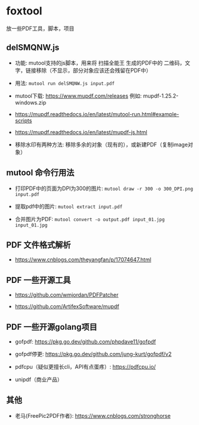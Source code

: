 # foxtool
放一些PDF工具，脚本，项目

## delSMQNW.js

- 功能: mutool支持的js脚本，用来将 扫描全能王 生成的PDF中的 二维码，文字，链接移除（不显示，部分对象应该还会残留在PDF中）

- 用法: `mutool run delSMQNW.js input.pdf`

- mutool下载: https://www.mupdf.com/releases  例如: mupdf-1.25.2-windows.zip

- https://mupdf.readthedocs.io/en/latest/mutool-run.html#example-scripts

- https://mupdf.readthedocs.io/en/latest/mupdf-js.html

- 移除水印有两种方法: 移除多余的对象（现有的），或新建PDF（复制image对象）

## mutool 命令行用法

- 打印PDF中的页面为DPI为300的图片: `mutool draw -r 300 -o 300_DPI.png input.pdf`

- 提取pdf中的图片: `mutool extract input.pdf`

- 合并图片为PDF: `mutool convert -o output.pdf input_01.jpg input_01.jpg`

## PDF 文件格式解析

- https://www.cnblogs.com/theyangfan/p/17074647.html

## PDF 一些开源工具

- https://github.com/wmjordan/PDFPatcher

- https://github.com/ArtifexSoftware/mupdf

## PDF 一些开源golang项目

- gofpdf: https://pkg.go.dev/github.com/phpdave11/gofpdf

- gofpdf停更: https://pkg.go.dev/github.com/jung-kurt/gofpdf/v2

- pdfcpu（疑似更擅长cli，API有点蛋疼）: https://pdfcpu.io/

- unipdf（商业产品）

## 其他

- 老马(FreePic2PDF作者): https://www.cnblogs.com/stronghorse

